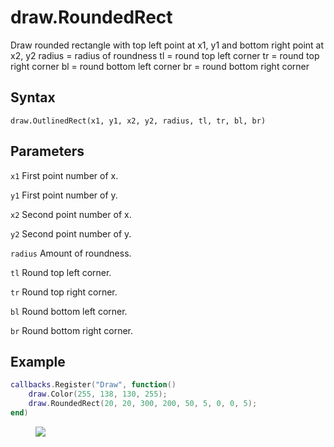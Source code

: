 # draw.RoundedRect
Draw rounded rectangle with top left point at x1, y1 and bottom right point at x2, y2 radius = radius of roundness tl = round top left corner tr = round top right corner bl = round bottom left corner br = round bottom right corner

## Syntax
```
draw.OutlinedRect(x1, y1, x2, y2, radius, tl, tr, bl, br)
```

## Parameters
```x1``` First point number of x.

```y1``` First point number of y.

```x2``` Second point number of x.

```y2``` Second point number of y.

```radius``` Amount of roundness.

```tl``` Round top left corner.

```tr``` Round top right corner.

```bl``` Round bottom left corner.

```br``` Round bottom right corner.

## Example
```lua
callbacks.Register("Draw", function()
	draw.Color(255, 138, 130, 255);
	draw.RoundedRect(20, 20, 300, 200, 50, 5, 0, 0, 5);
end)
```

<figure>
  <img src="/kb/lua/docs/library/draw/roundedrect.png"/>
</figure>